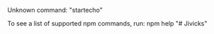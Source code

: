 Unknown command: "startecho"

To see a list of supported npm commands, run:
  npm help
"# Jivicks" 
